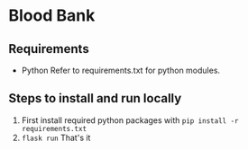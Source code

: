 
# Blood Bank

## Requirements
- Python
Refer to requirements.txt for python modules.

## Steps to install and run locally

 1. First install required python packages with
 `pip install -r requirements.txt`
 2. `flask run`
 That's it
